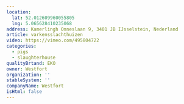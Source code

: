 ```yaml
---
location:
  lat: 52.012609960055805
  lng: 5.065628410235068
address: Kamerlingh Onneslaan 9, 3401 JB IJsselstein, Nederland
article: varkensslachthuizen
video: https://vimeo.com/495804722
categories:
  - pigs
  - slaughterhouse
qualityBrtand: EKO
owner: Westfort
organization: ''
stableSystem: ''
companyName: Westfort
isHtml: false
---
```

